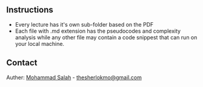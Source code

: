 ## Instructions

* Every lecture has it's own sub-folder based on the PDF
* Each file with .md extension has the pseudocodes and complexity analysis while any other file may contain a code snippest that can run on your local machine.


## Contact
Auther: [Mohammad Salah](https://facebook.com/realmosalah) - thesherlokmo@gmail.com
